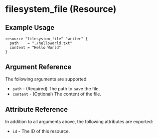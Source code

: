 # filesystem_file (Resource)

## Example Usage

```hcl
resource "filesystem_file" "writer" {
  path    = "./helloworld.txt"
  content = "Hello World"
}
```

## Argument Reference

The following arguments are supported:

* `path` - (Required) The path to save the file.
* `content` - (Optional) The content of the file.

## Attribute Reference

In addition to all arguments above, the following attributes are exported:

* `id` - The ID of this resource.
